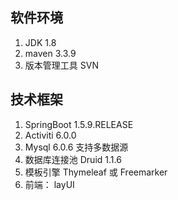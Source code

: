 ## 软件环境
1. JDK 1.8
2. maven 3.3.9
3. 版本管理工具 SVN

## 技术框架
1. SpringBoot 1.5.9.RELEASE
2. Activiti 6.0.0
3. Mysql 6.0.6 支持多数据源
4. 数据库连接池 Druid 1.1.6
5. 模板引擎 Thymeleaf 或 Freemarker
6. 前端： layUI